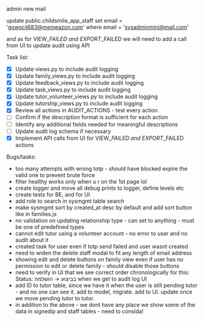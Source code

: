 admin new mail

update public.childsmile_app_staff
set email = 'gowocij683@memeazon.com'
where email = 'sysadminmini@mail.com'



and as for VIEW_*_FAILED and EXPORT_*_FAILED we will need to add a call from UI to update audit using API

Task list:
- [x] Update views.py to include audit logging
- [x] Update family_views.py to include audit logging
- [x] Update feedback_views.py to include audit logging
- [x] Update task_views.py to include audit logging
- [x] Update tutor_volunteer_views.py to include audit logging
- [x] Update tutorship_views.py to include audit logging
- [x] Review all actions in AUDIT_ACTIONS - test every action
- [ ] Confirm if the description format is sufficient for each action
- [ ] Identify any additional fields needed for meaningful descriptions
- [ ] Update audit log schema if necessary
- [x] Implement API calls from UI for VIEW_*_FAILED and EXPORT_*_FAILED actions

Bugs/tasks:
- too many attempts with wrong totp - should have blocked expire the valid one to prevent brute force
- filter healthy works only when u r on the 1st page lol
- create logger and move all debug prints to logger, define levels etc
- create tests for BE, and for UI
- add role to search in sysmgmt table search
- make sysmgmt sort by created_at desc by default and add sort button like in families.js
- no validation on updating relationship type - can set to anything  - must be one of predefined types
- cannot edit tutor using a volunteer account  - no error to user and no audit about it
- created task for user even if totp send failed and user wasnt created
- need to widen the delete staff modal to fit any length of email address
- showing edit and delete buttons on family view even if user has no permission to edit or delete family - should disable those buttons
- need to verify in UI that we see correct order chronologically for this: 
Status: בביצוע → הושלמה when we get to audit log UI
- add ID to tutor table, since we have it when the user is still pending tutor - and no one can see it. add to model, migrate. add to UI. update once we move pending tutor to tutor. 
- in addition to the above - we dont have any place we show some of the data in signedip and staff tables - need to consida!